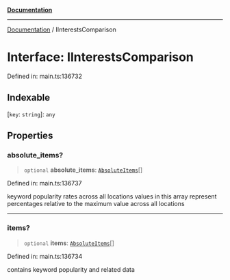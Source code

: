 [**Documentation**](../README.md)

***

[Documentation](../README.md) / IInterestsComparison

# Interface: IInterestsComparison

Defined in: main.ts:136732

## Indexable

\[`key`: `string`\]: `any`

## Properties

### absolute\_items?

> `optional` **absolute\_items**: [`AbsoluteItems`](../classes/AbsoluteItems.md)[]

Defined in: main.ts:136737

keyword popularity rates across all locations
values in this array represent percentages relative to the maximum value across all locations

***

### items?

> `optional` **items**: [`AbsoluteItems`](../classes/AbsoluteItems.md)[]

Defined in: main.ts:136734

contains keyword popularity and related data
